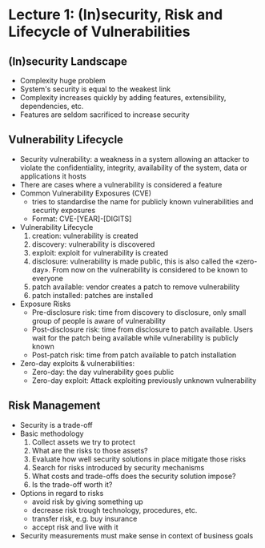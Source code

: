 # Lecture 1: (In)security, Risk and Lifecycle of Vulnerabilities
## (In)security Landscape
- Complexity huge problem
- System's security is equal to the weakest link
- Complexity increases quickly by adding features, extensibility, dependencies, etc.
- Features are seldom sacrificed to increase security

## Vulnerability Lifecycle
- Security vulnerability: a weakness in a system allowing an attacker to violate the confidentiality, integrity, availability of the system, data or applications it hosts
- There are cases where a vulnerability is considered a feature
- Common Vulnerability Exposures (CVE)
	- tries to standardise the name for publicly known vulnerabilities and security exposures
	- Format: CVE-[YEAR]-[DIGITS]
- Vulnerability Lifecycle
	1. creation: vulnerability is created
	2. discovery: vulnerability is discovered
	3. exploit: exploit for vulnerability is created
	4. disclosure: vulnerability is made public, this is also called the «zero-day». From now on the vulnerability is considered to be known to everyone
	5. patch available: vendor creates a patch to remove vulnerability
	6. patch installed: patches are installed
- Exposure Risks
	- Pre-disclosure risk: time from discovery to disclosure, only small group of people is aware of vulnerability
	- Post-disclosure risk: time from disclosure to patch available. Users wait for the patch being available while vulnerability is publicly known
	- Post-patch risk: time from patch available to patch installation
- Zero-day exploits & vulnerabilities:
	- Zero-day: the day vulnerability goes public
	- Zero-day exploit: Attack exploiting previously unknown vulnerability

## Risk Management
- Security is a trade-off
- Basic methodology
	1. Collect assets we try to protect
	2. What are the risks to those assets?
	3. Evaluate how well security solutions in place mitigate those risks
	4. Search for risks introduced by security mechanisms
	5. What costs and trade-offs does the security solution impose?
	6. Is the trade-off worth it?
- Options in regard to risks
	- avoid risk by giving something up
	- decrease risk trough technology, procedures, etc.
	- transfer risk, e.g. buy insurance
	- accept risk and live with it
- Security measurements must make sense in context of business goals
